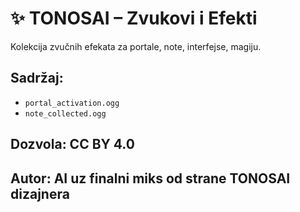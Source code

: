 # ✨ TONOSAI – Zvukovi i Efekti

Kolekcija zvučnih efekata za portale, note, interfejse, magiju.

## Sadržaj:

- `portal_activation.ogg`
- `note_collected.ogg`

## Dozvola: CC BY 4.0

## Autor: AI uz finalni miks od strane TONOSAI dizajnera